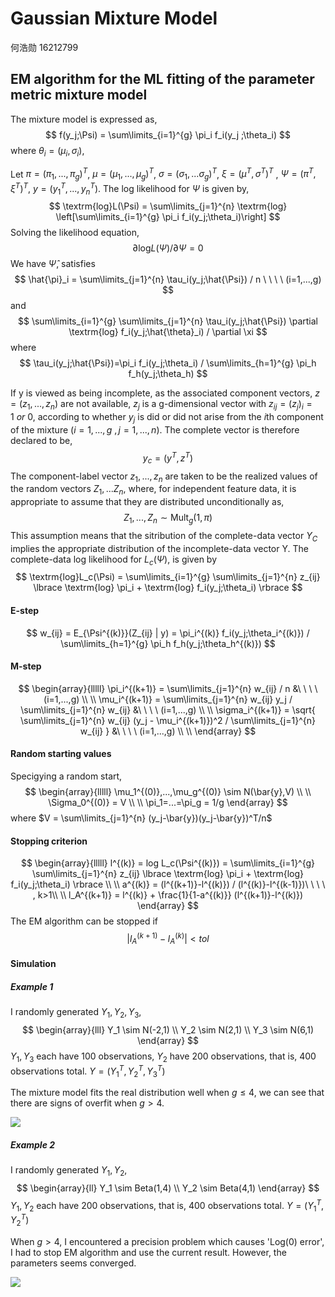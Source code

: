 # Gaussian Mixture Model
何浩勋
16212799

## EM algorithm for the ML fitting of the parameter metric mixture model
The mixture model is expressed as,
$$ f(y_j;\Psi) = \sum\limits_{i=1}^{g} \pi_i f_i(y_j ;\theta_i) $$
where $\theta_i = (\mu_i,\sigma_i)$,

Let $\pi=(\pi_1,...,\pi_g)^T$, $\mu=(\mu_1,...,\mu_g)^T$, $\sigma=(\sigma_1,...\sigma_g)^T$, $\xi=(\mu^T,\sigma^T)^T$ , $\Psi = (\pi^T,\xi^T)^T$, $y=(y_1^T,...,y_n^T)$. 
The log likelihood for $\Psi$ is given by,
$$ \textrm{log}L(\Psi) = \sum\limits_{j=1}^{n} \textrm{log} \left[\sum\limits_{i=1}^{g} \pi_i f_i(y_j;\theta_i)\right] $$ Solving the likelihood equation,
$$ \partial \textrm{log} L(\Psi) / \partial \Psi = 0 $$
We have $\hat{\Psi}$, satisfies
$$
\hat{\pi}_i = \sum\limits_{j=1}^{n} \tau_i(y_j;\hat{\Psi}) / n \ \ \ \ (i=1,...,g)
$$ and
$$
\sum\limits_{i=1}^{g} \sum\limits_{j=1}^{n} \tau_i(y_j;\hat{\Psi}) \partial \textrm{log} f_i(y_j;\hat{\theta}_i) / \partial \xi
$$ where
$$
\tau_i(y_j;\hat{\Psi})=\pi_i f_i(y_j;\theta_i) / \sum\limits_{h=1}^{g} \pi_h f_h(y_j;\theta_h)
$$

If y is viewed as being incomplete, as the associated component vectors, $z=(z_1,...,z_n)$ are not available, $z_j$ is a g-dimensional vector with $z_{ij}=(z_j)_i = 1\ or\ 0$, according to whether $y_j$ is did or did not arise from the $i$th component of the mixture $(i=1,...,g\ ,j=1,...,n)$. The complete vector is therefore declared to be,
$$ y_c = (y^T,z^T) $$
The component-label vector $z_1,...,z_n$ are taken to be the realized values of the random vectors $Z_1,...Z_n$, where, for independent feature data, it is appropriate to assume that they are distributed unconditionally as,
$$ Z_1,...,Z_n \sim \textrm{Mult}_g(1,\pi) $$
This assumption means that the sitribution of the complete-data vector $Y_C$ implies the appropriate distribution of the incomplete-data vector Y. The complete-data log likelihood for $L_c(\Psi)$, is given by
$$ \textrm{log}L_c(\Psi) = \sum\limits_{i=1}^{g} \sum\limits_{j=1}^{n} z_{ij} \lbrace \textrm{log} \pi_i + \textrm{log} f_i(y_j;\theta_i) \rbrace $$

#### E-step
$$ w_{ij} = E_{\Psi^{(k)}}(Z_{ij} | y) = \pi_i^{(k)} f_i(y_j;\theta_i^{(k)}) / \sum\limits_{h=1}^{g} \pi_h f_h(y_j;\theta_h^{(k)}) $$

#### M-step
$$
\begin{array}{lllll}
\pi_i^{(k+1)} = \sum\limits_{j=1}^{n} w_{ij} / n &\ \ \ \ (i=1,...,g) \\ \\
\mu_i^{(k+1)} = \sum\limits_{j=1}^{n} w_{ij} y_j / \sum\limits_{j=1}^{n} w_{ij} &\ \ \ \ (i=1,...,g) \\ \\
\sigma_i^{(k+1)} = \sqrt{ \sum\limits_{j=1}^{n} w_{ij} (y_j - \mu_i^{(k+1)})^2 / \sum\limits_{j=1}^{n} w_{ij} } &\ \ \ \ (i=1,...,g) \\ \\
\end{array}
$$

#### Random starting values
Specigying a random start,
$$
\begin{array}{lllll}
\mu_1^{(0)},...,\mu_g^{(0)} \sim N(\bar{y},V) \\ \\
\Sigma_0^{(0)} = V \\ \\
\pi_1=...=\pi_g = 1/g
\end{array}
$$ where $V = \sum\limits_{j=1}^{n} (y_j-\bar{y})(y_j-\bar{y})^T/n$

#### Stopping criterion
$$
\begin{array}{lllll}
l^{(k)} = log L_c(\Psi^{(k)}) = \sum\limits_{i=1}^{g} \sum\limits_{j=1}^{n} z_{ij} \lbrace \textrm{log} \pi_i + \textrm{log} f_i(y_j;\theta_i) \rbrace \\ \\
a^{(k)} = (l^{(k+1)}-l^{(k)}) / (l^{(k)}-l^{(k-1)})\ \ \ \ , k>1\\ \\
l_A^{(k+1)} = l^{(k)} + \frac{1}{1-a^{(k)}} (l^{(k+1)}-l^{(k)})
\end{array}
$$ The EM algorithm can be stopped if
$$
|l_A^{(k+1)} - l_A^{(k)}| < tol
$$

#### Simulation

##### Example 1
I randomly generated $Y_1,Y_2,Y_3$, 
$$
\begin{array}{lll}
Y_1 \sim N(-2,1) \\
Y_2 \sim N(2,1) \\
Y_3 \sim N(6,1)
\end{array}
$$ $Y_1, Y_3$ each have 100 observations, $Y_2$ have 200 observations, that is, 400 observations total. $Y = (Y_1^T,Y_2^T,Y_3^T)$

The mixture model fits the real distribution well when $g \leq 4$, we can see that there are signs of overfit when $g>4$.

![](fig1.png)

##### Example 2
I randomly generated $Y_1,Y_2$, 
$$
\begin{array}{ll}
Y_1 \sim Beta(1,4) \\
Y_2 \sim Beta(4,1)
\end{array}
$$ $Y_1, Y_2$ each have 200 observations, that is, 400 observations total. $Y = (Y_1^T,Y_2^T)$

When $g>4$, I encountered a precision problem which causes 'Log(0) error', I had to stop EM algorithm and use the current result. However, the parameters seems converged.

![](fig2.png)